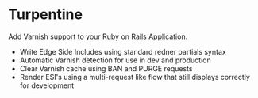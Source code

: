 Turpentine
==========

Add Varnish support to your Ruby on Rails Application.

* Write Edge Side Includes using standard redner partials syntax
* Automatic Varnish detection for use in dev and production
* Clear Varnish cache using BAN and PURGE requests
* Render ESI's using a multi-request like flow that still displays correctly for development


